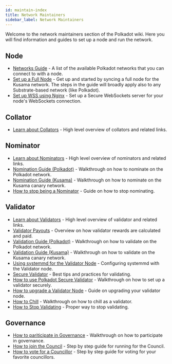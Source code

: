 ```yaml
---
id: maintain-index
title: Network Maintainers
sidebar_label: Network Maintainers
---
```


Welcome to the network maintainers section of the Polkadot wiki. Here you will find information and
guides to set up a node and run the network.

## Node

- [Networks Guide](maintain-networks) - A list of the available Polkadot networks that you can
  connect to with a node.
- [Set up a Full Node](maintain-sync) - Get up and started by syncing a full node for the Kusama
  network. The steps in the guide will broadly apply also to any Substrate-based network (like
  Polkadot).
- [Set up WSS using Nginx](maintain-wss) - Set up a Secure WebSockets server for your node's
  WebSockets connection.

## Collator

- [Learn about Collators](learn-collator) - High level overview of collators and related links.

## Nominator

- [Learn about Nominators](learn-nominator) - High level overview of nominators and related links.
- [Nomination Guide (Polkadot)](maintain-guides-how-to-nominate-polkadot) - Walkthrough on how to
  nominate on the Polkadot network.
- [Nomination Guide (Kusama)](maintain-guides-how-to-nominate-kusama) - Walkthrough on how to
  nominate on the Kusama canary network.
- [How to stop being a Nominator](maintain-guides-how-to-unbond) - Guide on how to stop nominating.

## Validator

- [Learn about Validators](learn-validator) - High level overview of validator and related links.
- [Validator Payouts](maintain-guides-validator-payout) - Overview on how validator rewards are
  calculated and paid.
- [Validation Guide (Polkadot)](maintain-guides-how-to-validate-polkadot) - Walkthrough on how to
  validate on the Polkadot network.
- [Validation Guide (Kusama)](maintain-guides-how-to-validate-kusama) - Walkthrough on how to
  validate on the Kusama canary network.
- [Using systemmd for the Validator Node](maintain-guides-how-to-systemd) - Configuring systemmd
  with the Validator node.
- [Secure Validator](maintain-guides-secure-validator) - Best tips and practices for validating.
- [How to use Polkadot Secure Validator](maintain-guides-how-to-use-polkadot-secure-validator) -
  Walkthrough on how to set up a validator securely.
- [How to upgrade a Validator Node](maintain-guides-how-to-upgrade) - Guide on upgrading your
  validator node.
- [How to Chill](maintain-guides-how-to-chill) - Walkthrough on how to chill as a validator.
- [How to Stop Validating](maintain-guides-how-to-stop-validating) - Proper way to stop validating.

## Governance

- [How to pariticipate in Governance](maintain-guides-democracy) - Walkthrough on how to participate
  in governance.
- [How to join the Council][join the council] - Step by step guide for running for the Council.
- [How to vote for a Councillor][vote for councillors] - Step by step guide for voting for your
  favorite councillors.

[join the council]: maintain-guides-how-to-join-council
[vote for councillors]: maintain-guides-how-to-vote-councillor
